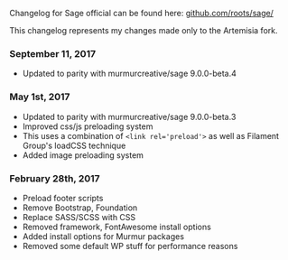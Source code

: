 Changelog for Sage official can be found here: [github.com/roots/sage/](https://github.com/roots/sage/)

This changelog represents my changes made only to the Artemisia fork.

### September 11, 2017
 - Updated to parity with murmurcreative/sage 9.0.0-beta.4

### May 1st, 2017
 - Updated to parity with murmurcreative/sage 9.0.0-beta.3
 - Improved css/js preloading system
  - This uses a combination of `<link rel='preload'>` as well as Filament Group's loadCSS technique
 - Added image preloading system

### February 28th, 2017
 - Preload footer scripts
 - Remove Bootstrap, Foundation
 - Replace SASS/SCSS with CSS
 - Removed framework, FontAwesome install options
 - Added install options for Murmur packages
 - Removed some default WP stuff for performance reasons
